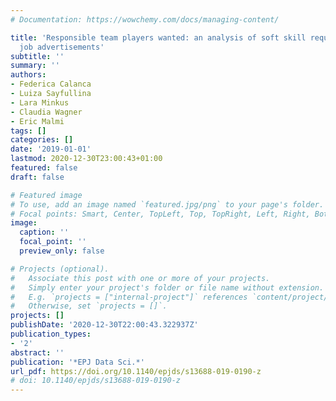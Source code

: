 ```yaml
---
# Documentation: https://wowchemy.com/docs/managing-content/

title: 'Responsible team players wanted: an analysis of soft skill requirements in
  job advertisements'
subtitle: ''
summary: ''
authors:
- Federica Calanca
- Luiza Sayfullina
- Lara Minkus
- Claudia Wagner
- Eric Malmi
tags: []
categories: []
date: '2019-01-01'
lastmod: 2020-12-30T23:00:43+01:00
featured: false
draft: false

# Featured image
# To use, add an image named `featured.jpg/png` to your page's folder.
# Focal points: Smart, Center, TopLeft, Top, TopRight, Left, Right, BottomLeft, Bottom, BottomRight.
image:
  caption: ''
  focal_point: ''
  preview_only: false

# Projects (optional).
#   Associate this post with one or more of your projects.
#   Simply enter your project's folder or file name without extension.
#   E.g. `projects = ["internal-project"]` references `content/project/deep-learning/index.md`.
#   Otherwise, set `projects = []`.
projects: []
publishDate: '2020-12-30T22:00:43.322937Z'
publication_types:
- '2'
abstract: ''
publication: '*EPJ Data Sci.*'
url_pdf: https://doi.org/10.1140/epjds/s13688-019-0190-z
# doi: 10.1140/epjds/s13688-019-0190-z
---
```

